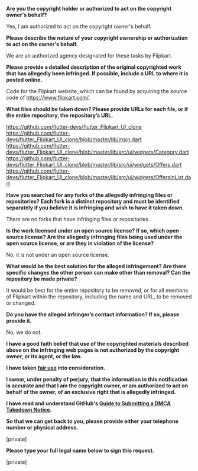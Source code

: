 **Are you the copyright holder or authorized to act on the copyright owner's behalf?**

Yes, I am authorized to act on the copyright owner's behalf.

**Please describe the nature of your copyright ownership or authorization to act on the owner's behalf.**

We are an authorized agency designated for these tasks by Flipkart.

**Please provide a detailed description of the original copyrighted work that has allegedly been infringed. If possible, include a URL to where it is posted online.**

Code for the Flipkart website, which can be found by acquiring the source code of https://www.flipkart.com/.

**What files should be taken down? Please provide URLs for each file, or if the entire repository, the repository’s URL.**

https://github.com/flutter-devs/flutter_Flipkart_UI_clone  
https://github.com/flutter-devs/flutter_Flipkart_UI_clone/blob/master/lib/main.dart  
https://github.com/flutter-devs/flutter_Flipkart_UI_clone/blob/master/lib/src/ui/widgets/Category.dart  
https://github.com/flutter-devs/flutter_Flipkart_UI_clone/blob/master/lib/src/ui/widgets/Offers.dart  
https://github.com/flutter-devs/flutter_Flipkart_UI_clone/blob/master/lib/src/ui/widgets/OffersInList.dart

**Have you searched for any forks of the allegedly infringing files or repositories? Each fork is a distinct repository and must be identified separately if you believe it is infringing and wish to have it taken down.**

There are no forks that have infringing files or repositories.

**Is the work licensed under an open source license? If so, which open source license? Are the allegedly infringing files being used under the open source license, or are they in violation of the license?**

No, it is not under an open source license.

**What would be the best solution for the alleged infringement? Are there specific changes the other person can make other than removal? Can the repository be made private?**

It would be best for the entire repository to be removed, or for all mentions of Flipkart within the repository, including the name and URL, to be removed or changed.

**Do you have the alleged infringer’s contact information? If so, please provide it.**

No, we do not.

**I have a good faith belief that use of the copyrighted materials described above on the infringing web pages is not authorized by the copyright owner, or its agent, or the law.**

**I have taken <a href="https://www.lumendatabase.org/topics/22">fair use</a> into consideration.**

**I swear, under penalty of perjury, that the information in this notification is accurate and that I am the copyright owner, or am authorized to act on behalf of the owner, of an exclusive right that is allegedly infringed.**

**I have read and understand GitHub's <a href="https://help.github.com/articles/guide-to-submitting-a-dmca-takedown-notice/">Guide to Submitting a DMCA Takedown Notice</a>.**

**So that we can get back to you, please provide either your telephone number or physical address.**

[private]

**Please type your full legal name below to sign this request.**

[private]
